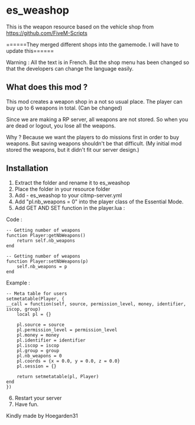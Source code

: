 # es_weashop

This is the weapon resource based on the vehicle shop from https://github.com/FiveM-Scripts 

======They merged different shops into the gamemode. I will have to update this======

Warning : All the text is in French. But the shop menu has been changed so that the developers can change the language easily.

## What does this mod ?
This mod creates a weapon shop in a not so usual place.
The player can buy up to 6 weapons in total. (Can be changed)

Since we are making a RP server, all weapons are not stored. So when you are dead or logout, you lose all the weapons.

Why ? Because we want the players to do missions first in order to buy weapons.
But saving weapons shouldn't be that difficult. (My initial mod stored the weapons, but it didn't fit our server design.)

## Installation

1. Extract the folder and rename it to es_weashop
2. Place the folder in your resource folder
3. Add - es_weashop to your citmp-server.yml
4. Add "pl.nb_weapons = 0" into the player class of the Essential Mode.
5. Add GET AND SET function in the player.lua : 

Code : 

	-- Getting number of weapons
	function Player:getNbWeapons()
		return self.nb_weapons
	end

	-- Getting number of weapons
	function Player:setNbWeapons(p)
		self.nb_weapons = p
	end

Example : 

	-- Meta table for users
	setmetatable(Player, {
	__call = function(self, source, permission_level, money, identifier, iscop, group)
		local pl = {}

		pl.source = source
		pl.permission_level = permission_level
		pl.money = money
		pl.identifier = identifier
		pl.iscop = iscop
		pl.group = group
		pl.nb_weapons = 0
		pl.coords = {x = 0.0, y = 0.0, z = 0.0}
		pl.session = {}

		return setmetatable(pl, Player)
	end
	})

6. Restart your server
7. Have fun.

Kindly made by Hoegarden31
